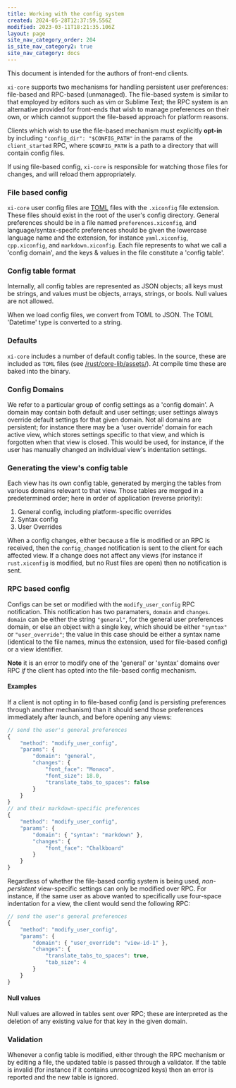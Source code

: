 ```yaml
---
title: Working with the config system
created: 2024-05-28T12:37:59.556Z
modified: 2023-03-11T18:21:35.106Z
layout: page
site_nav_category_order: 204
is_site_nav_category2: true
site_nav_category: docs
---
```


This document is intended for the authors of front-end clients.

`xi-core` supports two mechanisms for handling persistent user preferences:
file-based and RPC-based (unmanaged). The file-based system is similar to that employed by
editors such as vim or Sublime Text; the RPC system is an alternative provided
for front-ends that wish to manage preferences on their own, or which cannot
support the file-based approach for platform reasons.

Clients which wish to use the file-based mechanism must explicitly **opt-in** by
including `"config_dir": "$CONFIG_PATH"` in the params of the `client_started` RPC,
where `$CONFIG_PATH` is a path to a directory that will contain config files.

If using file-based config, `xi-core` is responsible for watching those files
for changes, and will reload them appropriately.

### File based config

`xi-core` user config files are [TOML](https://github.com/toml-lang/toml) files with
the `.xiconfig` file extension. These files should exist in the root of the
user's config directory. General preferences should be in a file named
`preferences.xiconfig`, and language/syntax-specifc preferences should be given
the lowercase language name and the extension, for instance `yaml.xiconfig`,
`cpp.xiconfig`, and `markdown.xiconfig`. Each file represents to what we call
a 'config domain', and the keys & values in the file constitute a 'config
table'.

### Config table format

Internally, all config tables are represented as JSON objects; all keys must be
strings, and values must be objects, arrays, strings, or bools. Null values are
not allowed.

When we load config files, we convert from TOML to JSON. The TOML 'Datetime'
type is converted to a string.

### Defaults

`xi-core` includes a number of default config tables. In the source, these are
included as `TOML` files (see
[/rust/core-lib/assets/](https://github.com/xi-editor/xi-editor/blob/master/rust/core-lib/assets/)).
At compile time these are baked into the binary.


### Config Domains

We refer to a particular group of config settings as a 'config domain'. A domain
may contain both default and user settings; user settings always override
default settings for that given domain. Not all domains are persistent; for
instance there may be a 'user override' domain for each active view, which
stores settings specific to that view, and which is forgotten when that view
is closed. This would be used, for instance, if the user has manually changed
an individual view's indentation settings.

### Generating the view's config table

Each view has its own config table, generated by merging the tables from various
domains relevant to that view. Those tables are merged in a predetermined order;
here in order of application (reverse priority):

1. General config, including platform-specific overrides
2. Syntax config
3. User Overrides

When a config changes, either because a file is modified or an RPC is received,
then the `config_changed` notification is sent to the client for each affected
view. If a change does not affect any views (for instance if `rust.xiconfig` is
modified, but no Rust files are open) then no notification is sent.


### RPC based config

Configs can be set or modified with the `modify_user_config` RPC notification.
This notification has two paramaters, `domain` and `changes`. `domain` can be
either the string `"general"`, for the general user preferences domain, or else
an object with a single key, which should be either `"syntax"` or
`"user_override"`; the value in this case should be either a syntax name
(identical to the file names, minus the extension, used for file-based config)
or a view identifier.

**Note** it is an error to modify one of the 'general' or 'syntax' domains over
RPC _if_ the client has opted into the file-based config mechanism.

#### Examples

If a client is not opting in to file-based config (and is persisting
preferences through another mechanism) than it should send those
preferences immediately after launch, and before opening any views:

```js
// send the user's general preferences
{
    "method": "modify_user_config",
    "params": {
        "domain": "general",
        "changes": {
            "font_face": "Monaco",
            "font_size": 18.0,
            "translate_tabs_to_spaces": false
        }
    }
}
// and their markdown-specific preferences
{
    "method": "modify_user_config",
    "params": {
        "domain": { "syntax": "markdown" },
        "changes": {
            "font_face": "Chalkboard"
        }
    }
}
```

Regardless of whether the file-based config system is being used,
_non-persistent_ view-specific settings can only be modified over RPC. For
instance, if the same user as above wanted to specifically use four-space
indentation for a view, the client would send the following RPC:

```js
// send the user's general preferences
{
    "method": "modify_user_config",
    "params": {
        "domain": { "user_override": "view-id-1" },
        "changes": {
            "translate_tabs_to_spaces": true,
            "tab_size": 4
        }
    }
}
```

#### Null values

Null values are allowed in tables sent over RPC; these are interpreted as the
deletion of any existing value for that key in the given domain.

### Validation

Whenever a config table is modified, either through the RPC mechanism or by
editing a file, the updated table is passed through a validator. If the table is
invalid (for instance if it contains unrecognized keys) then an error is
reported and the new table is ignored.
